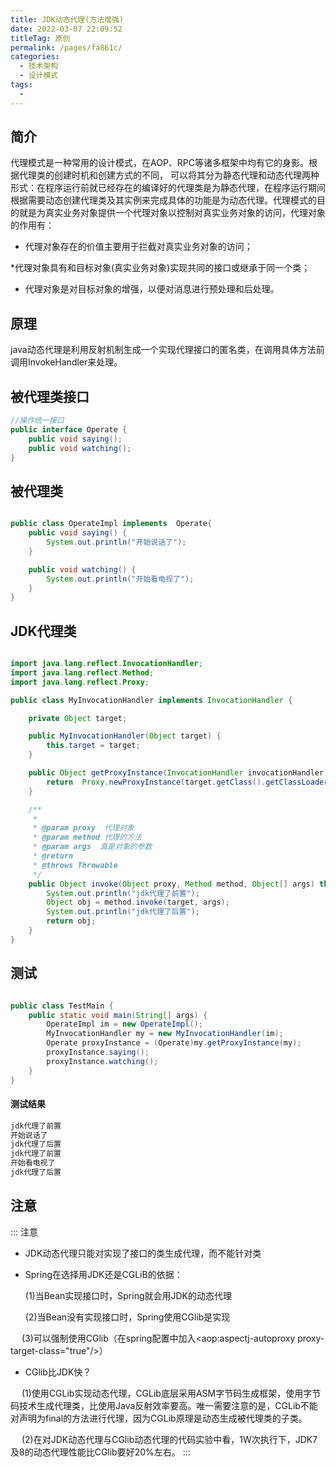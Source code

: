 ```yaml
---
title: JDK动态代理(方法增强)
date: 2022-03-07 22:09:52
titleTag: 原创
permalink: /pages/fa861c/
categories: 
  - 技术架构
  - 设计模式
tags: 
  - 
---
```

## 简介

代理模式是一种常用的设计模式，在AOP、RPC等诸多框架中均有它的身影。根据代理类的创建时机和创建方式的不同，
可以将其分为静态代理和动态代理两种形式：在程序运行前就已经存在的编译好的代理类是为静态代理，在程序运行期间根据需要动态创建代理类及其实例来完成具体的功能是为动态代理。代理模式的目的就是为真实业务对象提供一个代理对象以控制对真实业务对象的访问，代理对象的作用有：

* 代理对象存在的价值主要用于拦截对真实业务对象的访问；

*代理对象具有和目标对象(真实业务对象)实现共同的接口或继承于同一个类；

* 代理对象是对目标对象的增强，以便对消息进行预处理和后处理。

## 原理
java动态代理是利用反射机制生成一个实现代理接口的匿名类，在调用具体方法前调用InvokeHandler来处理。

## 被代理类接口
```java 
//操作统一接口
public interface Operate {
    public void saying();
    public void watching();
}

```
## 被代理类
```java 

public class OperateImpl implements  Operate{
    public void saying() {
        System.out.println("开始说话了");
    }

    public void watching() {
        System.out.println("开始看电视了");
    }
}

```
## JDK代理类
```java 

import java.lang.reflect.InvocationHandler;
import java.lang.reflect.Method;
import java.lang.reflect.Proxy;

public class MyInvocationHandler implements InvocationHandler {

    private Object target;

    public MyInvocationHandler(Object target) {
        this.target = target;
    }

    public Object getProxyInstance(InvocationHandler invocationHandler){
        return  Proxy.newProxyInstance(target.getClass().getClassLoader(), target.getClass().getInterfaces(), this);
    }

    /**
     *
     * @param proxy  代理对象
     * @param method 代理的方法
     * @param args  真是对象的参数
     * @return
     * @throws Throwable
     */
    public Object invoke(Object proxy, Method method, Object[] args) throws Throwable {
        System.out.println("jdk代理了前置");
        Object obj = method.invoke(target, args);
        System.out.println("jdk代理了后置");
        return obj;
    }
}
```
## 测试
```java 

public class TestMain {
    public static void main(String[] args) {
        OperateImpl im = new OperateImpl();
        MyInvocationHandler my = new MyInvocationHandler(im);
        Operate proxyInstance = (Operate)my.getProxyInstance(my);
        proxyInstance.saying();
        proxyInstance.watching();
    }
}

```
#### 测试结果

```sh  
jdk代理了前置
开始说话了
jdk代理了后置
jdk代理了前置
开始看电视了
jdk代理了后置

```


## 注意
::: 注意
* JDK动态代理只能对实现了接口的类生成代理，而不能针对类
* Spring在选择用JDK还是CGLiB的依据：

   (1)当Bean实现接口时，Spring就会用JDK的动态代理

   (2)当Bean没有实现接口时，Spring使用CGlib是实现

　 (3)可以强制使用CGlib（在spring配置中加入<aop:aspectj-autoproxy proxy-target-class="true"/>）

* CGlib比JDK快？

　 (1)使用CGLib实现动态代理，CGLib底层采用ASM字节码生成框架，使用字节码技术生成代理类，比使用Java反射效率要高。唯一需要注意的是，CGLib不能对声明为final的方法进行代理，因为CGLib原理是动态生成被代理类的子类。

　 (2)在对JDK动态代理与CGlib动态代理的代码实验中看，1W次执行下，JDK7及8的动态代理性能比CGlib要好20%左右。
:::
